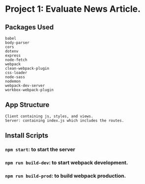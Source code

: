 # Project 1: Evaluate News Article.

## Packages Used
    babel
    body-parser
    cors
    dotenv
    express
    node-fetch
    webpack
    clean-webpack-plugin
    css-loader
    node-sass
    nodemon
    webpack-dev-server
    workbox-webpack-plugin

## App Structure
    Client containing js, styles, and views.
    Server: containing index.js which includes the routes.

## Install Scripts
### `npm start`: to start the server
### `npm run build-dev`: to start webpack development.
### `npm run build-prod`: to build webpack production.

